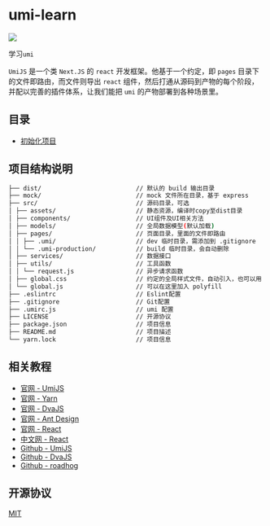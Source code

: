 # umi-learn

[![](https://img.shields.io/badge/umi-^1.0.0-blue.svg?style=flat-square)](https://github.com/facebook/react)

学习`umi`

`UmiJS` 是一个类 `Next.JS` 的 `react` 开发框架。他基于一个约定，即 `pages` 目录下的文件即路由，而文件则导出 `react` 组件，然后打通从源码到产物的每个阶段，并配以完善的插件体系，让我们能把 `umi` 的产物部署到各种场景里。

## 目录

- [初始化项目](./docs/初始化项目.md)

## 项目结构说明

```bash
├── dist/                          // 默认的 build 输出目录
├── mock/                          // mock 文件所在目录，基于 express
├── src/                           // 源码目录，可选
│ ├── assets/                      // 静态资源，编译时copy至dist目录
│ ├── components/                  // UI组件及UI相关方法
│ ├── models/                      // 全局数据模型(默认加载)
│ ├── pages/                       // 页面目录，里面的文件即路由
│ │ ├── .umi/                      // dev 临时目录，需添加到 .gitignore
│ │ └── .umi-production/           // build 临时目录，会自动删除
│ ├── services/                    // 数据接口
│ ├── utils/                       // 工具函数
│ │ └── request.js                 // 异步请求函数
│ ├── global.css                   // 约定的全局样式文件，自动引入，也可以用 global.less
│ └── global.js                    // 可以在这里加入 polyfill
├── .eslintrc                      // Eslint配置
├── .gitignore                     // Git配置
├── .umirc.js                      // umi 配置
├── LICENSE                        // 开源协议
├── package.json                   // 项目信息
├── README.md                      // 项目描述
└── yarn.lock                      // 项目信息
```

## 相关教程

- [官网 - UmiJS](https://umijs.org/)
- [官网 - Yarn](https://yarnpkg.com/zh-Hans/)
- [官网 - DvaJS](https://dvajs.com/)
- [官网 - Ant Design](https://ant.design/index-cn/)
- [官网 - React](https://reactjs.org/)
- [中文网 - React](https://doc.react-china.org/)
- [Github - UmiJS](https://github.com/umijs/umi/)
- [Github - DvaJS](https://github.com/dvajs/dva/)
- [Github - roadhog](https://github.com/sorrycc/roadhog/)

## 开源协议

[MIT](https://tldrlegal.com/license/mit-license)

